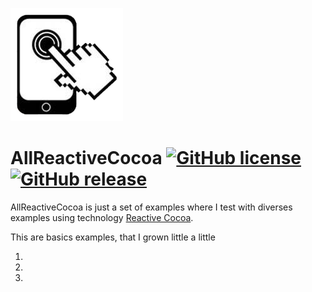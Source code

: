 ![](Logo/PNG/logo_apps4s.png)

# AllReactiveCocoa [![GitHub license](https://img.shields.io/badge/license-MIT-lightgrey.svg)]() [![GitHub release](https://img.shields.io/github/release/carthage/carthage.svg)]()

AllReactiveCocoa is just a set of examples where I test with diverses examples using technology [Reactive Cocoa](https://github.com/ReactiveCocoa/ReactiveCocoa).

This are basics examples, that I grown little a little

1. 
2. 
3. 